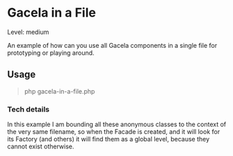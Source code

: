 # Gacela in a File

Level: medium

An example of how can you use all Gacela components in a single file for prototyping or playing around.

## Usage

> php gacela-in-a-file.php

### Tech details

In this example I am bounding all these anonymous classes to the context of the very same filename,
so when the Facade is created, and it will look for its Factory (and others) it will find them as
a global level, because they cannot exist otherwise.
